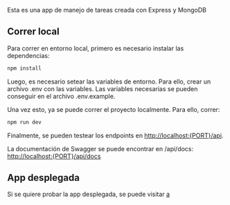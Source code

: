 Esta es una app de manejo de tareas creada con Express y MongoDB

## Correr local

Para correr en entorno local, primero es necesario instalar las dependencias:

```bash
npm install
```

Luego, es necesario setear las variables de entorno. Para ello, crear un archivo .env con las variables. Las variables necesarias se pueden conseguir en el archivo .env.example.

Una vez esto, ya se puede correr el proyecto localmente. Para ello, correr:

```bash
npm run dev
```

Finalmente, se pueden testear los endpoints en [http://localhost:{PORT}/api](http://localhost:{PORT}/api).

La documentación de Swagger se puede encontrar en /api/docs: [http://localhost:{PORT}/api/docs](http://localhost:{PORT}/api/docs)

## App desplegada

Si se quiere probar la app desplegada, se puede visitar [a](a)
